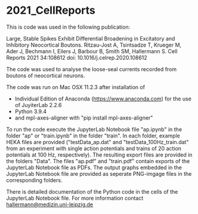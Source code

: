 # 2021_CellReports
This is code was used in the following publication:

Large, Stable Spikes Exhibit Differential Broadening in Excitatory and Inhibitory Neocortical Boutons.
Ritzau-Jost A, Tsintsadze T, Krueger M, Ader J, Bechmann I, Eilers J, Barbour B, Smith SM, Hallermann S.
Cell Reports 2021 34:108612
doi: 10.1016/j.celrep.2020.108612

The code was used to analyse the loose-seal currents recorded from boutons of neocortical neurons. 

The code was run on Mac OSX 11.2.3 after installation of 
- Individual Edition of Anaconda (https://www.anaconda.com) for the use of JuyiterLab 2.2.6 
- Python 3.9.4
- and mpl-axes-aligner with "pip install mpl-axes-aligner"

To run the code execute the JupyterLab Notebook file "ap.ipynb" in the folder "ap" or "train.ipynb" in the folder "train".
In each folder, example HEKA files are provided ("testData_ap.dat" and "testData_100Hz_train.dat" from an experiment with single action potentials and trains of 20 action potentials at 100 Hz, respectively). The resulting export files are provided in the folders "Data".
The files "ap.pdf" and "train.pdf" contain exports of the JupyterLab Notebook file as PDFs. The output graphs embedded in the JupyterLab Notebook file are provided as seperate PNG-imgage files in the corresponding folders.

There is detailed documentation of the Python code in the cells of the JupyterLab Notebook file. For more information contact hallermann@medizin.uni-leipzig.de
